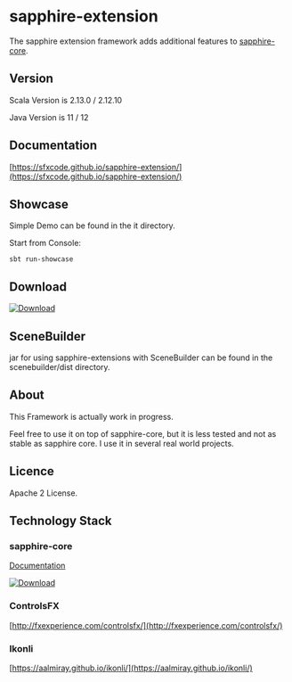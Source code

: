 sapphire-extension
================

The sapphire extension framework adds additional features to [sapphire-core](https://sfxcode.github.io/sapphire-core/).

## Version

Scala Version is 2.13.0 / 2.12.10

Java Version is 11 / 12

## Documentation

[https://sfxcode.github.io/sapphire-extension/](https://sfxcode.github.io/sapphire-extension/)

## Showcase

Simple Demo can be found in the it directory.

Start from Console:

```
sbt run-showcase
```

## Download

[ ![Download](https://api.bintray.com/packages/sfxcode/maven/sapphire-extension/images/download.svg) ](https://bintray.com/sfxcode/maven/sapphire-extension/_latestVersion)

## SceneBuilder

jar for using sapphire-extensions with SceneBuilder can be found in the scenebuilder/dist directory.

## About

This Framework is actually work in progress.

Feel free to use it on top of sapphire-core, but it is less tested and
not as stable as sapphire core. I use it in several real world projects.

## Licence

Apache 2 License.

## Technology Stack

### sapphire-core

[Documentation](https://sfxcode.github.io/sapphire-core)

[ ![Download](https://api.bintray.com/packages/sfxcode/maven/sapphire-core/images/download.svg) ](https://bintray.com/sfxcode/maven/sapphire-core/_latestVersion)


### ControlsFX

[http://fxexperience.com/controlsfx/](http://fxexperience.com/controlsfx/)

### Ikonli

[https://aalmiray.github.io/ikonli/](https://aalmiray.github.io/ikonli/)
